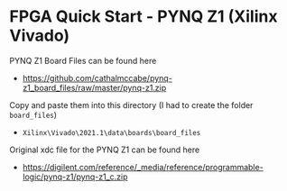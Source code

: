 # FPGA Quick Start - PYNQ Z1 (Xilinx Vivado)  

PYNQ Z1 Board Files can be found here  
 * https://github.com/cathalmccabe/pynq-z1_board_files/raw/master/pynq-z1.zip

 
 Copy and paste them into this directory (I had to create the folder `board_files`)
 
 * `Xilinx\Vivado\2021.1\data\boards\board_files`  

Original xdc file for the PYNQ Z1 can be found here  
 * https://digilent.com/reference/_media/reference/programmable-logic/pynq-z1/pynq-z1_c.zip

